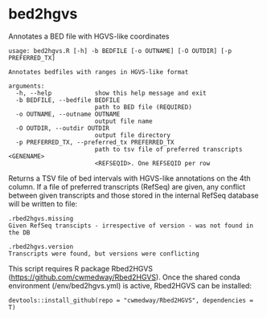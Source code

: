 # bed2hgvs
Annotates a BED file with HGVS-like coordinates


```
usage: bed2hgvs.R [-h] -b BEDFILE [-o OUTNAME] [-O OUTDIR] [-p PREFERRED_TX]

Annotates bedfiles with ranges in HGVS-like format

arguments:
  -h, --help            show this help message and exit
  -b BEDFILE, --bedfile BEDFILE
                        path to BED file (REQUIRED)
  -o OUTNAME, --outname OUTNAME
                        output file name
  -O OUTDIR, --outdir OUTDIR
                        output file directory
  -p PREFERRED_TX, --preferred_tx PREFERRED_TX
                        path to tsv file of preferred transcripts <GENENAME>
                        <REFSEQID>. One REFSEQID per row

```
Returns a TSV file of bed intervals with HGVS-like annotations on the 4th column. If a file of preferred transcripts (RefSeq) are given, any conflict between given transcripts and those stored in the internal RefSeq database will be written to file:

```
.rbed2hgvs.missing
Given RefSeq transcipts - irrespective of version - was not found in the DB

.rbed2hgvs.version
Transcripts were found, but versions were conflicting
```


This script requires R package Rbed2HGVS (https://github.com/cwmedway/Rbed2HGVS). Once the shared conda environment (/env/bed2hgvs.yml) is active, Rbed2HGVS can be installed:
```
devtools::install_github(repo = "cwmedway/Rbed2HGVS", dependencies = T)
```
